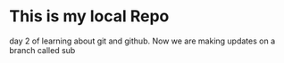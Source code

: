 # This is my local Repo
 day 2 of learning about git and github.
 Now we are making  updates on a branch called sub